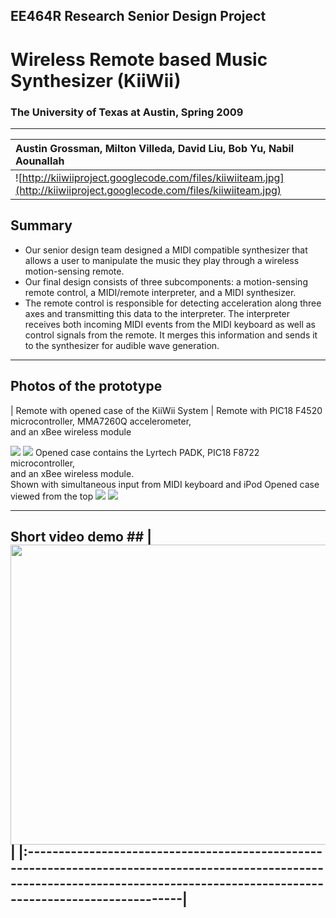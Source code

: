 ## EE464R Research Senior Design Project ##
# Wireless Remote based Music Synthesizer (KiiWii) #
### The University of Texas at Austin, Spring 2009 ###

---

| Austin Grossman, Milton Villeda, David Liu, Bob Yu, Nabil Aounallah |
|:--------------------------------------------------------------------|
| ![http://kiiwiiproject.googlecode.com/files/kiiwiiteam.jpg](http://kiiwiiproject.googlecode.com/files/kiiwiiteam.jpg) |

## Summary ##
  * Our senior design team designed a MIDI compatible synthesizer that allows a user to manipulate the music they play through a wireless motion-sensing remote.
  * Our final design consists of three subcomponents: a motion-sensing remote control, a MIDI/remote interpreter, and a MIDI synthesizer.
  * The remote control is responsible for detecting acceleration along three axes and transmitting this data to the interpreter. The interpreter receives both incoming MIDI events from the MIDI keyboard as well as control signals from the remote. It merges this information and sends it to the synthesizer for audible wave generation.

---

## Photos of the prototype ##
| Remote with opened case of the KiiWii System | Remote with PIC18 F4520 microcontroller, MMA7260Q accelerometer, <br>and an xBee wireless module <br>
<tr><td> <img src='http://kiiwiiproject.googlecode.com/files/system_photo.jpg' /> </td><td> <img src='http://kiiwiiproject.googlecode.com/files/remote_photo.jpg' />                         </td></tr>
<tr><td> Opened case contains the Lyrtech PADK, PIC18 F8722 microcontroller, <br>and an xBee wireless module. <br>Shown with simultaneous input from MIDI keyboard and iPod </td><td> Opened case viewed from the top                                                                  </td></tr>
<tr><td> <img src='http://kiiwiiproject.googlecode.com/files/interpreter_synthesizer_photo.jpg' /> </td><td> <img src='http://kiiwiiproject.googlecode.com/files/interpreter_synthesizer_photo2.jpg' />       </td></tr></li></ul></tbody></table>

<hr />
<h2>Short video demo ##
| <a href='http://www.youtube.com/watch?feature=player_embedded&v=Djtjx90zBlA' target='_blank'><img src='http://img.youtube.com/vi/Djtjx90zBlA/0.jpg' width='640' height=480 /></a> |
|:----------------------------------------------------------------------------------------------------------------------------------------------------------------------------------|
